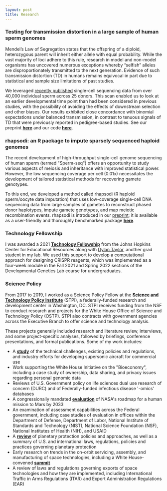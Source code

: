 ```yaml
---
layout: post
title: Research
---
```



### Testing for transmission distortion in a large sample of human sperm genomes
Mendel’s Law of Segregation states that the offspring of a diploid, heterozygous parent will inherit either allele with equal probability. While the vast majority of loci adhere to this rule, research in model and non-model organisms has uncovered numerous exceptions whereby “selfish” alleles are disproportionately transmitted to the next generation. Evidence of such transmission distortion (TD) in humans remains equivocal in part due to statistical and sample size limitations of past studies.

We leveraged [recently published](https://www.ncbi.nlm.nih.gov/pmc/articles/PMC7351608/) single-cell sequencing data from over 40,000 individual sperm across 25 donors. This scan enabled us to look at an earlier developmental time point than had been considered in previous studies, with the possibility of avoiding the effects of downstream selection and other biases. Our results exhibited close concordance with binomial expectations under balanced transmission, in contrast to tenuous signals of TD that were previously reported in pedigree-based studies. See our preprint **[here](https://www.biorxiv.org/content/10.1101/2021.11.19.469261v2)** and our code **[here](https://github.com/mccoy-lab/transmission-distortion)**.


### rhapsodi: an R package to impute sparsely sequenced haploid genomes 
The recent development of high-throughput single-cell genome sequencing of human sperm (termed "Sperm-seq") offers an opportunity to study various aspects of meiosis and inheritance with improved statistical power. However, the low sequencing coverage per cell (0.01x) necessitates the development of tailored statistical methods for recovering gamete genotypes.

To this end, we developed a method called rhapsodi (R haploid sperm/oocyte data imputation) that uses low-coverage single-cell DNA sequencing data from large samples of gametes to reconstruct phased donor haplotypes, impute gamete genotypes, and map meiotic recombination events. rhapsodi is introduced in our [preprint](https://www.biorxiv.org/content/10.1101/2021.11.19.469261v2); it is available as a user-friendly and thoroughly benchmarked package **[here](https://github.com/mccoy-lab/rhapsodi)**. 


### Technology Fellowship 
I was awarded a 2021 **[Technology Fellowship](https://cer.jhu.edu/techfellows)** from the Johns Hopkins Center for Educational Resources along with [Dylan Taylor](https://dtaylo95.github.io/), another grad student in my lab. We used this support to develop a computational approach for designing CRISPR reagents, which was implemented as a four-week module in the Fall 2021 and Spring 2022 sections of the Developmental Genetics Lab course for undergraduates.


### Science Policy

From 2017 to 2019, I worked as a Science Policy Fellow at the **[Science and Technology Policy Institute](https://www.ida.org/en/ida-ffrdcs/science-and-technology-policy-institute)** (STPI), a federally-funded research and development center in Washington, DC. STPI receives funding from the NSF to conduct research and projects for the White House Office of Science and Technology Policy (OSTP). STPI also contracts with government agencies across the Executive Branch to offer science and technology analysis. 

These projects generally included research and literature review, interviews, and some project-specific analyses, followed by briefings, conference presentations, and formal publications. Some of my work includes: 
- A **[study](https://www.ida.org/-/media/feature/publications/c/co/commercial-development-of-civilian-supersonic-aircraft/d-10845.ashx)** of the technical challenges, existing policies and regulations, and industry efforts for developing supersonic aircraft for commercial use
- Work supporting the White House Initiative on the "Bioeconomy", including a case study of ownership, data sharing, and privacy issues regarding personal genomic data
- Reviews of U.S. Government policy on life sciences dual use research of concern (DURC) and of Federally-funded infectious disease '-omics' databases
- A congressionally mandated **[evaluation](https://www.ida.org/-/media/feature/publications/e/ev/evaluation-of-a-human-mission-to-mars-by-2033/d-10510.ashx)** of NASA's roadmap for a human mission to Mars by 2033 
- An examination of assessment capabilities across the Federal government, including case studies of evaluation in offices within the Department of Defense, Department of Labor, National Institute of Standards and Technology (NIST), National Science Foundation (NSF), National Institutes of Health (NIH), and USAID
- A **[review](https://www.ida.org/research-and-publications/publications/all/t/to/towards-the-development-of-a-national-planetary-protection-policy)** of planetary protection policies and approaches, as well as a summary of U.S. and international laws, regulations, policies and practices governing planetary protection
- Early research on trends in the on-orbit servicing, assembly, and manufacturing of space technologies, including a White House-convened **[summit](https://www.ida.org/-/media/feature/publications/r/ro/roundtable-proceedings-ways-forward-for-on-orbit-servicing/d-10445.ashx)** 
- A review of laws and regulations governing exports of space technologies and how they are implemented, including International Traffic in Arms Regulations (ITAR) and Export Administration Regulations (EAR) 

<br />
